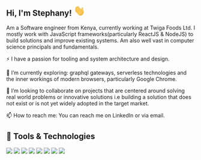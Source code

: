 
## Hi, I'm Stephany! <img src="https://raw.githubusercontent.com/Stephany-Doris/Stephany-Doris/main/wave.gif" width="30px"> 
Am a Software engineer from Kenya, currently working at Twiga Foods Ltd.
I mostly work with JavaScript frameworks(particularly ReactJS & NodeJS) to build solutions and improve existing systems. 
Am also well vast in computer science principals and fundamentals. 

⚡ I have a passion for tooling and system architecture and design.

🔭 I’m currently exploring: graphql gateways, serverless technologies and the inner workings of modern browsers, particularly Google Chrome.

👯 I’m looking to collaborate on projects that are centered around solving real world problems or innovative solutions i.e building a solution that does not exist or is not yet widely adopted in the target market.

📫 How to reach me: You can reach me on LinkedIn or via email.

## 🔧 Tools & Technologies
![](https://img.shields.io/badge/Code-JavaScript-informational?style=flat&logo=javascript&logoColor=white&color=2bbc8a)
![](https://img.shields.io/badge/Code-React-informational?style=flat&logo=React&logoColor=white&color=2bbc8a)
![](https://img.shields.io/badge/Code-Graphql-informational?style=flat&logo=Graphql&logoColor=white&color=2bbc8a)
![](https://img.shields.io/badge/Code-TypeScript-informational?style=flat&logo=typescript&logoColor=white&color=2bbc8a)
![](https://img.shields.io/badge/Code-NextJS-informational?style=flat&logo=next.js&logoColor=white&color=2bbc8a)
![](https://img.shields.io/badge/Code-Git-informational?style=flat&logo=git&logoColor=white&color=2bbc8a)
![](https://img.shields.io/badge/Code-SQL-informational?style=flat&logo=mysql&logoColor=white&color=2bbc8a)
![](https://img.shields.io/badge/Code-AWS-informational?style=flat&logo=awslambda&logoColor=white&color=2bbc8a)

<!--
**![Header](https://raw.githubusercontent.com/Stephany-Doris/Stephany-Doris/main/profile.png "Header")

<!--
**Stephany-Doris/Stephany-Doris** is a ✨ _special_ ✨ repository because its `README.md` (this file) appears on your GitHub profile.

Here are some ideas to get you started:

- 🔭 I’m currently working on ...
- 🌱 I’m currently learning ...
- 👯 I’m looking to collaborate on ...
- 🤔 I’m looking for help with ...
- 💬 Ask me about ...
- 📫 How to reach me: ...
- 😄 Pronouns: ...
- ⚡ Fun fact: ...
-->
